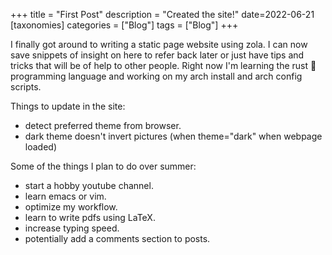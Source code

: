 +++
title = "First Post"
description = "Created the site!"
date=2022-06-21
[taxonomies] 
categories = ["Blog"]
tags = ["Blog"] 
+++

I finally got around to writing a static page website using zola. I can now save snippets of insight on here to refer back later or
just have tips and tricks that will be of help to other people. Right now I'm learning the rust 🦀 programming language and working 
on my arch install and arch config scripts.

Things to update in the site:
- detect preferred theme from browser.
- dark theme doesn't invert pictures (when theme="dark" when webpage loaded)

Some of the things I plan to do over summer: 
- start a hobby youtube channel.
- learn emacs or vim.
- optimize my workflow.
- learn to write pdfs using LaTeX.
- increase typing speed.
- potentially add a comments section to posts.